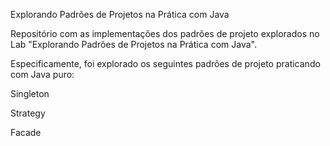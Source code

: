 Explorando Padrões de Projetos na Prática com Java

Repositório com as implementações dos padrões de projeto explorados no Lab "Explorando Padrões de Projetos na Prática com Java". 

Especificamente, foi explorado os seguintes padrões de projeto praticando com Java puro:

Singleton

Strategy

Facade
